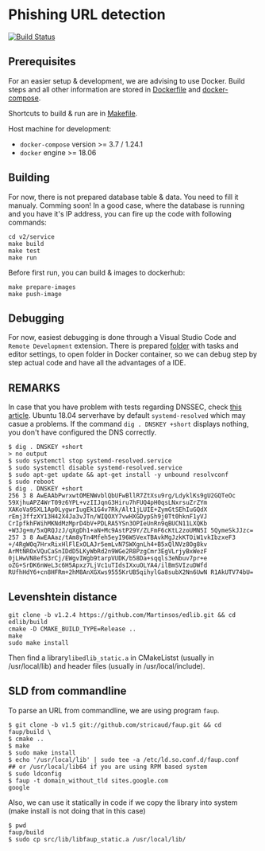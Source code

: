 # Phishing URL detection

[![Build Status](https://travis-ci.com/astaruch/master-thesis.svg?branch=master)](https://travis-ci.com/astaruch/master-thesis)

## Prerequisites

For an easier setup & development, we are advising to use Docker. Build steps and all other information are stored in [Dockerfile](v2/service/Dockerfile) and [docker-compose](v2/service/docker-compose.yml).

Shortcuts to build & run are in [Makefile](v2/service/Makefile).

Host machine for development:

- `docker-compose` version >= 3.7 / 1.24.1
- `docker` engine >= 18.06

## Building

For now, there is not prepared database table & data. You need to fill it manualy. Comming soon! In a good case, where the database is running and you have it's IP address, you can fire up the code with following commands:

    cd v2/service
    make build
    make test
    make run

Before first run, you can build & images to dockerhub:

    make prepare-images
    make push-image

## Debugging

For now, easiest debugging is done through a Visual Studio Code and `Remote Development` extension. There is prepared [folder](v2/.vscode/) with tasks and editor settings, to open folder in Docker container, so we can debug step by step actual code and have all the advantages of a IDE.

## REMARKS

In case that you have problem with tests regarding DNSSEC, check [this article](https://moss.sh/name-resolution-issue-systemd-resolved/). Ubuntu 18.04 serverhave by default `systemd-resolved` which may casue a problems. If the command `dig . DNSKEY +short` displays nothing, you don't have configured the DNS correctly.

    $ dig . DNSKEY +short
    > no output
    $ sudo systemctl stop systemd-resolved.service
    $ sudo systemctl disable systemd-resolved.service
    $ sudo apt-get update && apt-get install -y unbound resolvconf
    $ sudo reboot
    $ dig . DNSKEY +short
    256 3 8 AwEAAbPwrxwtOMENWvblQbUFwBllR7ZtXsu9rg/LdyklKs9gU2GQTeOc 59XjhuAPZ4WrT09z6YPL+vzIIJqnG3Hiru7hFUQ4pH0qsLNxrsuZrZYm XAKoVa9SXL1Ap0LygwrIugEk1G4v7Rk/Alt1jLUIE+ZymGtSEhIuGQdX rEmj3ffzXY13H42X4Ja3vJTn/WIQOXY7vwHXGDypSh9j0Tt0hknF1yVJ CrIpfkhFWihMKNdMzMprD4bV+PDLRA5YSn3OPIeUnRn9qBUCN11LXQKb +W3Jg+m/5xQRQJzJ/qXgDh1+aN+Mc9AstP29Y/ZLFmF6cKtL2zoUMN5I 5QymeSkJJzc=
    257 3 8 AwEAAaz/tAm8yTn4Mfeh5eyI96WSVexTBAvkMgJzkKTOiW1vkIbzxeF3 +/4RgWOq7HrxRixHlFlExOLAJr5emLvN7SWXgnLh4+B5xQlNVz8Og8kv ArMtNROxVQuCaSnIDdD5LKyWbRd2n9WGe2R8PzgCmr3EgVLrjyBxWezF 0jLHwVN8efS3rCj/EWgvIWgb9tarpVUDK/b58Da+sqqls3eNbuv7pr+e oZG+SrDK6nWeL3c6H5Apxz7LjVc1uTIdsIXxuOLYA4/ilBmSVIzuDWfd RUfhHdY6+cn8HFRm+2hM8AnXGXws9555KrUB5qihylGa8subX2Nn6UwN R1AkUTV74bU=

## Levenshtein distance

    git clone -b v1.2.4 https://github.com/Martinsos/edlib.git && cd edlib/build
    cmake -D CMAKE_BUILD_TYPE=Release ..
    make
    sudo make install

Then find a library`libedlib_static.a` in CMakeListst (usually in /usr/local/lib) and header files (usually in /usr/local/include).

## SLD from commandline

To parse an URL from commandline, we are using program `faup`.

    $ git clone -b v1.5 git://github.com/stricaud/faup.git && cd faup/build \
    $ cmake ..
    $ make
    $ sudo make install
    $ echo '/usr/local/lib' | sudo tee -a /etc/ld.so.conf.d/faup.conf
    ## or /usr/local/lib64 if you are using RPM based system
    $ sudo ldconfig
    $ faup -t domain_without_tld sites.google.com
    google

 Also, we can use it statically in code if we copy the library into system (make install is not doing that in this case)

    $ pwd
    faup/build
    $ sudo cp src/lib/libfaup_static.a /usr/local/lib/
